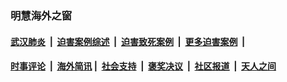 
### 明慧海外之窗

####  [武汉肺炎](indexes/365.md?t=03141800) &nbsp;|&nbsp;  [迫害案例综述](indexes/328.md?t=03141800) &nbsp;|&nbsp; [迫害致死案例](indexes/277.md?t=03141800)  &nbsp;|&nbsp; [更多迫害案例](indexes/81.md?t=03141800)  &nbsp;|&nbsp; 
####  [时事评论](indexes/19.md?t=03141800) &nbsp;|&nbsp; [海外简讯](indexes/245.md?t=03141800)&nbsp;|&nbsp;  [社会支持](indexes/140.md?t=03141800) &nbsp;|&nbsp; [褒奖决议](indexes/282.md?t=03141800) &nbsp;|&nbsp; [社区报道](indexes/91.md?t=03141800)  &nbsp;|&nbsp; [天人之间](indexes/78.md?t=03141800) 

